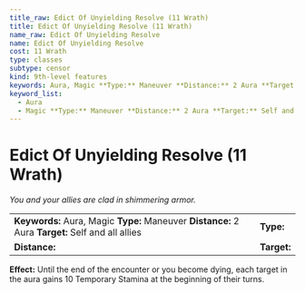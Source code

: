 ```yaml
---
title_raw: Edict Of Unyielding Resolve (11 Wrath)
title: Edict Of Unyielding Resolve (11 Wrath)
name_raw: Edict Of Unyielding Resolve
name: Edict Of Unyielding Resolve
cost: 11 Wrath
type: classes
subtype: censor
kind: 9th-level features
keywords: Aura, Magic **Type:** Maneuver **Distance:** 2 Aura **Target:** Self and all allies
keyword_list:
  - Aura
  - Magic **Type:** Maneuver **Distance:** 2 Aura **Target:** Self and all allies
---
```


# Edict Of Unyielding Resolve (11 Wrath)

*You and your allies are clad in shimmering armor.*

|                                                                                                   |             |
| :------------------------------------------------------------------------------------------------ | :---------- |
| **Keywords:** Aura, Magic **Type:** Maneuver **Distance:** 2 Aura **Target:** Self and all allies | **Type:**   |
| **Distance:**                                                                                     | **Target:** |

**Effect:** Until the end of the encounter or you become dying, each target in the aura gains 10 Temporary Stamina at the beginning of their turns.
